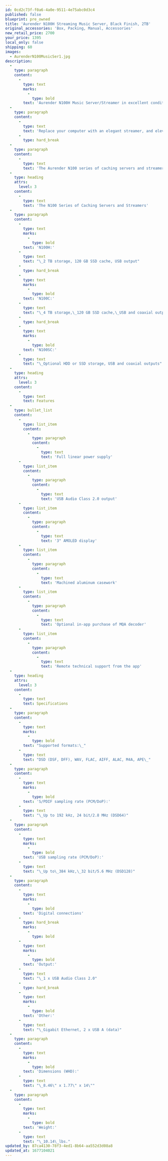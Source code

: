 ```yaml
---
id: 0cd2c73f-f0a6-4a0e-9511-4e75abc0d3c4
published: false
blueprint: pre_owned
title: 'Aurender N100H Streaming Music Server, Black Finish, 2TB'
original_accessories: 'Box, Packing, Manual, Accessories'
new_retail_price: 2700
your_price: 1395
local_only: false
shipping: 60
images:
  - AurenderN100MusicSer1.jpg
description:
  -
    type: paragraph
    content:
      -
        type: text
        marks:
          -
            type: bold
        text: 'Aurender N100H Music Server/Streamer in excellent condition with original box, packing and accessories. Unit sold as new for $2,700.00'
  -
    type: paragraph
    content:
      -
        type: text
        text: 'Replace your computer with an elegant streamer, and elevate your music system''s sound quality. Comes with 2 TB storage and USB output, in a beautiful machined aluminum case'
      -
        type: hard_break
  -
    type: paragraph
    content:
      -
        type: text
        text: 'The Aurender N100 series of caching servers and streamers offers a low-noise, low-jitter digital source for your external or built-in DACs.'
  -
    type: heading
    attrs:
      level: 3
    content:
      -
        type: text
        text: 'The N100 Series of Caching Servers and Streamers'
  -
    type: paragraph
    content:
      -
        type: text
        marks:
          -
            type: bold
        text: 'N100H:'
      -
        type: text
        text: "\_2 TB storage, 120 GB SSD cache, USB output"
      -
        type: hard_break
      -
        type: text
        marks:
          -
            type: bold
        text: 'N100C:'
      -
        type: text
        text: "\_4 TB storage,\_120 GB SSD cache,\_USB and coaxial outputs"
      -
        type: hard_break
      -
        type: text
        marks:
          -
            type: bold
        text: 'N100SC:'
      -
        type: text
        text: "\_Optional HDD or SSD storage, USB and coaxial outputs"
  -
    type: heading
    attrs:
      level: 3
    content:
      -
        type: text
        text: Features
  -
    type: bullet_list
    content:
      -
        type: list_item
        content:
          -
            type: paragraph
            content:
              -
                type: text
                text: 'Full linear power supply'
      -
        type: list_item
        content:
          -
            type: paragraph
            content:
              -
                type: text
                text: 'USB Audio Class 2.0 output'
      -
        type: list_item
        content:
          -
            type: paragraph
            content:
              -
                type: text
                text: '3" AMOLED display'
      -
        type: list_item
        content:
          -
            type: paragraph
            content:
              -
                type: text
                text: 'Machined aluminum casework'
      -
        type: list_item
        content:
          -
            type: paragraph
            content:
              -
                type: text
                text: 'Optional in-app purchase of MQA decoder'
      -
        type: list_item
        content:
          -
            type: paragraph
            content:
              -
                type: text
                text: 'Remote technical support from the app'
  -
    type: heading
    attrs:
      level: 3
    content:
      -
        type: text
        text: Specifications
  -
    type: paragraph
    content:
      -
        type: text
        marks:
          -
            type: bold
        text: "Supported formats:\_"
      -
        type: text
        text: "DSD (DSF, DFF), WAV, FLAC, AIFF, ALAC, M4A, APE\_"
  -
    type: paragraph
    content:
      -
        type: text
        marks:
          -
            type: bold
        text: 'S/PDIF sampling rate (PCM/DoP):'
      -
        type: text
        text: "\_Up to 192 kHz, 24 bit/2.8 MHz (DSD64)"
  -
    type: paragraph
    content:
      -
        type: text
        marks:
          -
            type: bold
        text: 'USB sampling rate (PCM/DoP):'
      -
        type: text
        text: "\_Up to\_384 kHz,\_32 bit/5.6 MHz (DSD128)"
  -
    type: paragraph
    content:
      -
        type: text
        marks:
          -
            type: bold
        text: 'Digital connections'
      -
        type: hard_break
        marks:
          -
            type: bold
      -
        type: text
        marks:
          -
            type: bold
        text: 'Output:'
      -
        type: text
        text: "\_1 x USB Audio Class 2.0"
      -
        type: hard_break
      -
        type: text
        marks:
          -
            type: bold
        text: 'Other:'
      -
        type: text
        text: "\_Gigabit Ethernet, 2 x USB A (data)"
  -
    type: paragraph
    content:
      -
        type: text
        marks:
          -
            type: bold
        text: 'Dimensions (WHD):'
      -
        type: text
        text: "\_8.46\" x 1.77\" x 14\""
  -
    type: paragraph
    content:
      -
        type: text
        marks:
          -
            type: bold
        text: 'Weight:'
      -
        type: text
        text: "\_10.14\_lbs."
updated_by: 87ca4130-78f3-4ed1-8b64-aa552d3d08a8
updated_at: 1677104021
---
```

